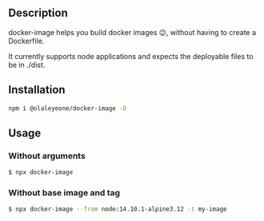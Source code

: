 ## Description
docker-image helps you build docker images 😉, without having to create a Dockerfile.

It currently supports node applications and expects the deployable files to be in ./dist.

## Installation

```bash
npm i @olaleyeone/docker-image -D
```

## Usage

### Without arguments

```bash
$ npx docker-image
```

### Without base image and tag

```bash
$ npx docker-image --from node:14.10.1-alpine3.12 -t my-image
```
